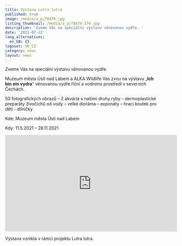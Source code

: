 ```yaml
---
title: Výstava Lutra lutra
published: true
image: /media/a_pjf8476.jpg
listing_thumbnail: /media/a_pjf8476-274.jpg
description: 'Zveme Vás na speciální výstavu věnovanou vydře. '
date: '2021-07-22'
lang_alternatives:
  en_GB: {}
logoset: SN_CZ
category: news
layout: news
---
```

Zveme Vás na speciální výstavu věnovanou vydře. 

Muzeum města Ústí  nad Labem a ALKA Wildlife Vás zvou na výstavu „**Ich bin ein vydra**“ věnovanou vydře říční a vodnímu prostředí v severních Čechách.



50 fotografických obrazů – 2 akvária s našimi druhy ryby – dermoplastické preparáty živočichů od vody – velké dioráma – exponáty – hrací koutek pro děti - dílničky

Kde: Muzeum města Ústí nad Labem

Kdy: 11.5.2021 – 28.11.2021

<iframe width="560" height="315" src="https://youtu.be/iR-iht_DpkA" frameborder="0" allowfullscreen=""></iframe>



Výstava vznikla v rámci projektu Lutra lutra.

